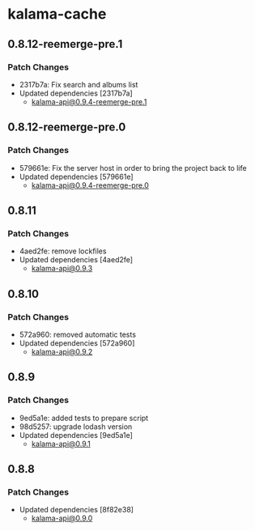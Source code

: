 # kalama-cache

## 0.8.12-reemerge-pre.1

### Patch Changes

- 2317b7a: Fix search and albums list
- Updated dependencies [2317b7a]
  - kalama-api@0.9.4-reemerge-pre.1

## 0.8.12-reemerge-pre.0

### Patch Changes

- 579661e: Fix the server host in order to bring the project back to life
- Updated dependencies [579661e]
  - kalama-api@0.9.4-reemerge-pre.0

## 0.8.11

### Patch Changes

- 4aed2fe: remove lockfiles
- Updated dependencies [4aed2fe]
  - kalama-api@0.9.3

## 0.8.10

### Patch Changes

- 572a960: removed automatic tests
- Updated dependencies [572a960]
  - kalama-api@0.9.2

## 0.8.9

### Patch Changes

- 9ed5a1e: added tests to prepare script
- 98d5257: upgrade lodash version
- Updated dependencies [9ed5a1e]
  - kalama-api@0.9.1

## 0.8.8

### Patch Changes

- Updated dependencies [8f82e38]
  - kalama-api@0.9.0
